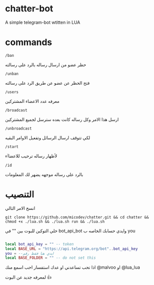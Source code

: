 # chatter-bot

A simple telegram-bot wtitten in LUA 

# commands
`/ban`

 حظر عضو من ارسال رساله بالرد على رسالته

`/unban`

فتح الحظر عن عضو عن طريق الرد على رسالته

`/users` 

معرفه عدد الاعضاء المشتركين

`/broadcast`

ارسل هذا الامر وكل رساله كانت بعده سترسل لجميع المشتركين

`/unbroadcast`

لكي تتوقف ارسال الرسائل وتفعيل الاوامر البقيه

`/start`

لأظهار رساله ترحيب للاعضاٱء

`/id` 

بالرد على رساله موجهه يضهر لك المعلومات

# التنصيب


انسخ الامر التالي

```
git clone https://github.com/micodev/chatter.git && cd chatter && chmod +x ./lua.sh && ./lua.sh run && ./lua.sh

```
خلي التوكين للبوت بين "" في bot_api_bot
وايدي حسابك الخاصه ب you

```lua

local bot_api_key = "" -- token
local BASE_URL = "https://api.telegram.org/bot"..bot_api_key
you = --ايدي هنا فقط رقم
local BASE_FOLDER = "" -- do not set this

```
اذا تحب تساعدني او عدك استفسار احب اسمع منك
@malvoo
او 
@lua_lua

لمعرفه جديد عن البوت 👍

